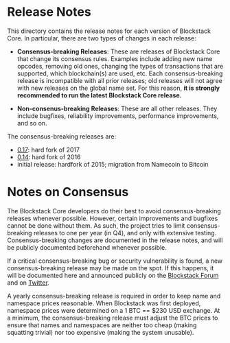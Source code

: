 Release Notes
=============

This directory contains the release notes for each version of Blockstack Core.  In particular, there are two types of changes in each release:

* **Consensus-breaking Releases**:  These are releases of Blockstack Core that change its consensus rules.
Examples include adding new name opcodes, removing old ones, changing the types of transactions that are supported, which blockchain(s) are used, etc.
Each consensus-breaking release is incompatible with all prior releases; old releases will not agree with new releases on the global name set.
For this reason, **it is strongly recommended to run the latest Blockstack Core release.**

* **Non-consenus-breaking Releases**:  These are all other releases.  They include bugfixes, reliability improvements, performance improvements, and so on.

The consensus-breaking releases are:

* [0.17](changelog-0.17.md): hard fork of 2017
* [0.14](changelog-0.14.md): hard fork of 2016
* initial release: hardfork of 2015; migration from Namecoin to Bitcoin

Notes on Consensus
==================

The Blockstack Core developers do their best to avoid consensus-breaking releases whenever possible.
However, certain improvements and bugfixes cannot be done without them.
As such, the project tries to limit consensus-breaking releases to one per year (in Q4), and only with extensive testing.
Consensus-breaking changes are documented in the release notes, and will be publicly documented beforehand whenever possible.

If a critical consensus-breaking bug or security vulnerability is found, a new consensus-breaking release may be made on the spot.
If this happens, it will be documented here and announced publicly on the
[Blockstack Forum](https://forum.blockstack.org) and on [Twitter](https://twitter.com/blockstack).

A yearly consensus-breaking release is required in order to keep name and namespace prices reasonable.
When Blockstack was first deployed, namespace prices were determined on a 1 BTC == $230 USD exchange.
At a minimum, the consensus-breaking release must adjust the BTC prices to ensure that names and namespaces
are neither too cheap (making squatting trivial) nor too expensive (making the system unusable).
